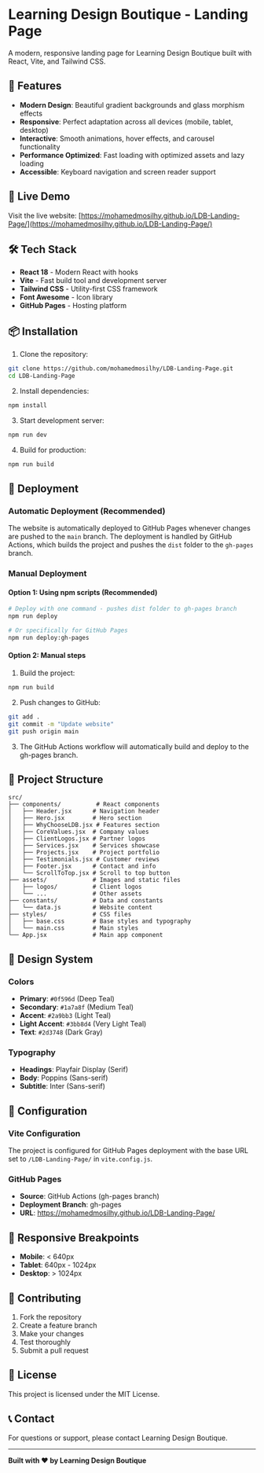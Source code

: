 # Learning Design Boutique - Landing Page

A modern, responsive landing page for Learning Design Boutique built with React, Vite, and Tailwind CSS.

## 🌟 Features

- **Modern Design**: Beautiful gradient backgrounds and glass morphism effects
- **Responsive**: Perfect adaptation across all devices (mobile, tablet, desktop)
- **Interactive**: Smooth animations, hover effects, and carousel functionality
- **Performance Optimized**: Fast loading with optimized assets and lazy loading
- **Accessible**: Keyboard navigation and screen reader support

## 🚀 Live Demo

Visit the live website: [https://mohamedmosilhy.github.io/LDB-Landing-Page/](https://mohamedmosilhy.github.io/LDB-Landing-Page/)

## 🛠️ Tech Stack

- **React 18** - Modern React with hooks
- **Vite** - Fast build tool and development server
- **Tailwind CSS** - Utility-first CSS framework
- **Font Awesome** - Icon library
- **GitHub Pages** - Hosting platform

## 📦 Installation

1. Clone the repository:
```bash
git clone https://github.com/mohamedmosilhy/LDB-Landing-Page.git
cd LDB-Landing-Page
```

2. Install dependencies:
```bash
npm install
```

3. Start development server:
```bash
npm run dev
```

4. Build for production:
```bash
npm run build
```

## 🚀 Deployment

### Automatic Deployment (Recommended)

The website is automatically deployed to GitHub Pages whenever changes are pushed to the `main` branch. The deployment is handled by GitHub Actions, which builds the project and pushes the `dist` folder to the `gh-pages` branch.

### Manual Deployment

#### Option 1: Using npm scripts (Recommended)
```bash
# Deploy with one command - pushes dist folder to gh-pages branch
npm run deploy

# Or specifically for GitHub Pages
npm run deploy:gh-pages
```

#### Option 2: Manual steps
1. Build the project:
```bash
npm run build
```

2. Push changes to GitHub:
```bash
git add .
git commit -m "Update website"
git push origin main
```

3. The GitHub Actions workflow will automatically build and deploy to the gh-pages branch.

## 📁 Project Structure

```
src/
├── components/          # React components
│   ├── Header.jsx      # Navigation header
│   ├── Hero.jsx        # Hero section
│   ├── WhyChooseLDB.jsx # Features section
│   ├── CoreValues.jsx  # Company values
│   ├── ClientLogos.jsx # Partner logos
│   ├── Services.jsx    # Services showcase
│   ├── Projects.jsx    # Project portfolio
│   ├── Testimonials.jsx # Customer reviews
│   ├── Footer.jsx      # Contact and info
│   └── ScrollToTop.jsx # Scroll to top button
├── assets/             # Images and static files
│   ├── logos/          # Client logos
│   └── ...             # Other assets
├── constants/          # Data and constants
│   └── data.js         # Website content
├── styles/             # CSS files
│   ├── base.css        # Base styles and typography
│   └── main.css        # Main styles
└── App.jsx             # Main app component
```

## 🎨 Design System

### Colors
- **Primary**: `#0f596d` (Deep Teal)
- **Secondary**: `#1a7a8f` (Medium Teal)
- **Accent**: `#2a9bb3` (Light Teal)
- **Light Accent**: `#3bb8d4` (Very Light Teal)
- **Text**: `#2d3748` (Dark Gray)

### Typography
- **Headings**: Playfair Display (Serif)
- **Body**: Poppins (Sans-serif)
- **Subtitle**: Inter (Sans-serif)

## 🔧 Configuration

### Vite Configuration
The project is configured for GitHub Pages deployment with the base URL set to `/LDB-Landing-Page/` in `vite.config.js`.

### GitHub Pages
- **Source**: GitHub Actions (gh-pages branch)
- **Deployment Branch**: gh-pages
- **URL**: https://mohamedmosilhy.github.io/LDB-Landing-Page/

## 📱 Responsive Breakpoints

- **Mobile**: < 640px
- **Tablet**: 640px - 1024px
- **Desktop**: > 1024px

## 🤝 Contributing

1. Fork the repository
2. Create a feature branch
3. Make your changes
4. Test thoroughly
5. Submit a pull request

## 📄 License

This project is licensed under the MIT License.

## 📞 Contact

For questions or support, please contact Learning Design Boutique.

---

**Built with ❤️ by Learning Design Boutique**

